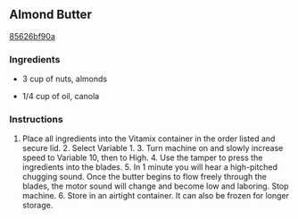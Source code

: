 ## Almond Butter

[85626bf90a](http://www.foodnetwork.com/recipes/almond-butter.html)

### Ingredients

 - 3 cup of nuts, almonds

 - 1/4 cup of oil, canola

### Instructions

1. Place all ingredients into the Vitamix container in the order listed and secure lid. 2. Select Variable 1. 3. Turn machine on and slowly increase speed to Variable 10, then to High. 4. Use the tamper to press the ingredients into the blades. 5. In 1 minute you will hear a high-pitched chugging sound. Once the butter begins to flow freely through the blades, the motor sound will change and become low and laboring. Stop machine. 6. Store in an airtight container. It can also be frozen for longer storage.
